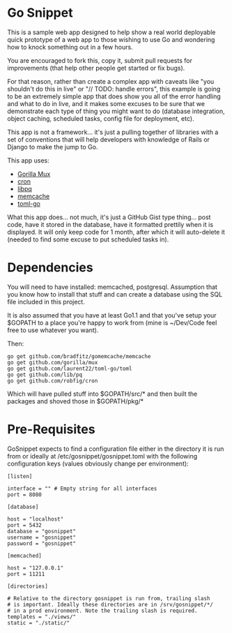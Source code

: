 # Go Snippet

This is a sample web app designed to help show a real world deployable quick prototype of a web app to those wishing to use Go and wondering how to knock something out in a few hours.

You are encouraged to fork this, copy it, submit pull requests for improvements (that help other people get started or fix bugs).

For that reason, rather than create a complex app with caveats like "you shouldn't do this in live" or "// TODO: handle errors", this example is going to be an extremely simple app that does show you all of the error handling and what to do in live, and it makes some excuses to be sure that we demonstrate each type of thing you might want to do (database integration, object caching, scheduled tasks, config file for deployment, etc).

This app is not a framework... it's just a pulling together of libraries with a set of conventions that will help developers with knowledge of Rails or Django to make the jump to Go.

This app uses:
* [Gorilla Mux](http://www.gorillatoolkit.org/pkg/mux)
* [cron](https://github.com/robfig/cron)
* [libpq](https://github.com/lib/pq)
* [memcache](https://github.com/bradfitz/gomemcache)
* [toml-go](https://github.com/laurent22/toml-go)

What this app does... not much, it's just a GitHub Gist type thing... post code, have it stored in the database, have it formatted prettily when it is displayed. It will only keep code for 1 month, after which it will auto-delete it (needed to find some excuse to put scheduled tasks in).

# Dependencies

You will need to have installed: memcached, postgresql. Assumption that you know how to install that stuff and can create a database using the SQL file included in this project.

It is also assumed that you have at least Go1.1 and that you've setup your $GOPATH to a place you're happy to work from (mine is ~/Dev/Code feel free to use whatever you want).

Then:
```
go get github.com/bradfitz/gomemcache/memcache
go get github.com/gorilla/mux
go get github.com/laurent22/toml-go/toml
go get github.com/lib/pq
go get github.com/robfig/cron
```

Which will have pulled stuff into $GOPATH/src/* and then built the packages and shoved those in $GOPATH/pkg/*

# Pre-Requisites

GoSnippet expects to find a configuration file either in the directory it is run from or ideally at /etc/gosnippet/gosnippet.toml with the following configuration keys (values obviously change per environment):

```
[listen]

interface = "" # Empty string for all interfaces
port = 8080

[database]

host = "localhost"
port = 5432
database = "gosnippet"
username = "gosnippet"
password = "gosnippet"

[memcached]

host = "127.0.0.1"
port = 11211

[directories]

# Relative to the directory gosnippet is run from, trailing slash
# is important. Ideally these directories are in /srv/gosnippet/*/
# in a prod environment. Note the trailing slash is required.
templates = "./views/"
static = "./static/"
```
